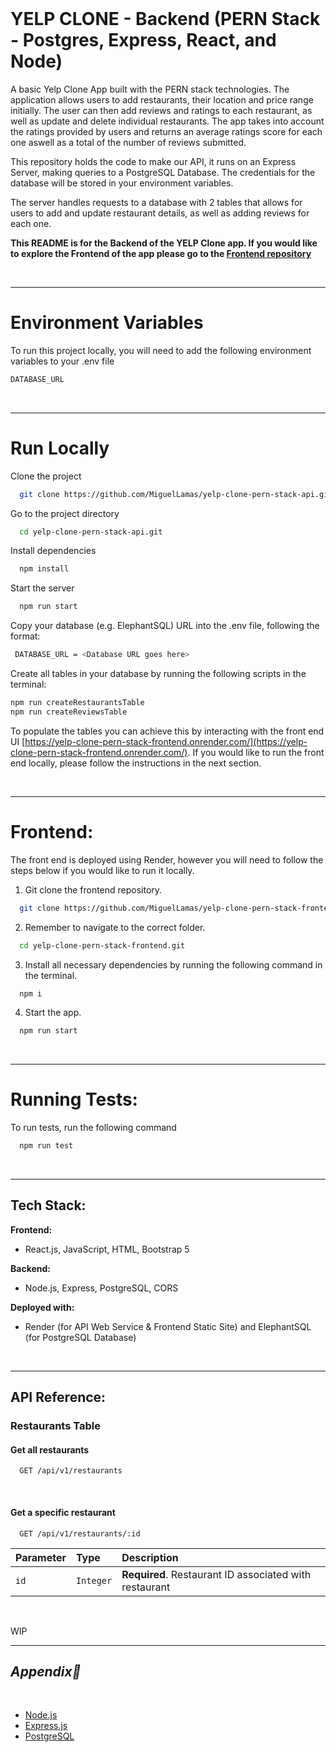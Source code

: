 <br />

# YELP CLONE - Backend (PERN Stack - Postgres, Express, React, and Node)

A basic Yelp Clone App built with the PERN stack technologies. The application allows users to add restaurants, their location and price range initially. The user can then add reviews and ratings to each restaurant, as well as update and delete individual restaurants. The app takes into account the ratings provided by users and returns an average ratings score for each one aswell as a total of the number of reviews submitted.

This repository holds the code to make our API, it runs on an Express Server, making queries to a PostgreSQL Database. The credentials for the database will be stored in your environment variables.

The server handles requests to a database with 2 tables that allows for users to add and update restaurant details, as well as adding reviews for each one.

**This README is for the Backend of the YELP Clone app. If you would like to explore the Frontend of the app please go to the [Frontend repository](https://github.com/MiguelLamas/yelp-clone-pern-stack-frontend)**

<br />

---

# **Environment Variables**

To run this project locally, you will need to add the following environment variables to your .env file

```bash
DATABASE_URL
```

<br />

---

# **Run Locally**

Clone the project

```bash
  git clone https://github.com/MiguelLamas/yelp-clone-pern-stack-api.git
```

Go to the project directory

```bash
  cd yelp-clone-pern-stack-api.git
```

Install dependencies

```bash
  npm install
```

Start the server

```bash
  npm run start
```

Copy your database (e.g. ElephantSQL) URL into the .env file, following the format:

```bash
 DATABASE_URL = <Database URL goes here>
```

Create all tables in your database by running the following scripts in the terminal:

```bash
npm run createRestaurantsTable
npm run createReviewsTable
```

To populate the tables you can achieve this by interacting with the front end UI [https://yelp-clone-pern-stack-frontend.onrender.com/](https://yelp-clone-pern-stack-frontend.onrender.com/). If you would like to run the front end locally, please follow the instructions in the next section.

<br/>

---

# **Frontend:**

The front end is deployed using Render, however you will need to follow the steps below if you would like to run it locally.

1. Git clone the frontend repository.

```bash
  git clone https://github.com/MiguelLamas/yelp-clone-pern-stack-frontend.git
```

2. Remember to navigate to the correct folder.

```bash
  cd yelp-clone-pern-stack-frontend.git
```

3. Install all necessary dependencies by running the following command in the terminal.

```bash
  npm i
```

4. Start the app.

```bash
  npm run start
```

<br/>

---

# **Running Tests:**

To run tests, run the following command

```bash
  npm run test
```

<br />

---

## **Tech Stack:**

**Frontend:**
- React.js, JavaScript, HTML, Bootstrap 5

**Backend:**
- Node.js, Express, PostgreSQL, CORS

**Deployed with:**
- Render (for API Web Service & Frontend Static Site) and ElephantSQL (for PostgreSQL Database)

<br/>

---

## **API Reference:**

### Restaurants Table

#### Get all restaurants

```http
  GET /api/v1/restaurants
```

<br/>

#### Get a specific restaurant

```http
  GET /api/v1/restaurants/:id
```

| Parameter | Type     | Description                       |
| :-------- | :------- | :-------------------------------- |
| `id` | `Integer` | **Required**. Restaurant ID associated with restaurant |

<br />

WIP

---

## **_Appendix📝_**

</br>

- [Node.js](https://nodejs.org/en/)
- [Express.js](https://expressjs.com/)
- [PostgreSQL](https://www.postgresql.org/)
